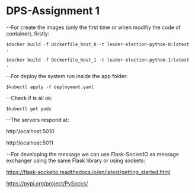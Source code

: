 # DPS-Assignment 1

--For create the images (only the first time or when modifiy the code of container), firstly:

`$docker build -f Dockerfile_host_0 -t leader-election-python-0:latest .`

`$docker build -f Dockerfile_host_1 -t leader-election-python-1:latest .`

--For deploy the system run inside the app folder:

`$kubectl apply -f deployment.yaml`

--Check if is all ok:

`$kubectl get pods`

--The servers respond at:

http:\\localhost:5010

http:\\localhost:5011

--For developing the message we can use Flask-SocketIO as message exchanger using the same Flask library or using sockets: 

https://flask-socketio.readthedocs.io/en/latest/getting_started.html

https://pypi.org/project/PySocks/
